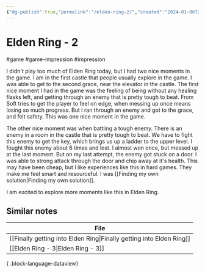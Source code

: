 ```yaml
---
{"dg-publish":true,"permalink":"/elden-ring-2/","created":"2024-01-06T21:35:15.000+09:00","updated":"2024-01-06T21:42:12.000+09:00"}
---
```


# Elden Ring - 2

#game #game-impression #impression 

I didn't play too much of Elden Ring today, but I had two nice moments in the game. I am in the first castle that people usually explore in the game. I was able to get to the second grace, near the elevator in the castle. The first nice moment I had in the game was the feeling of being without any healing flasks left, and getting through an enemy that is pretty tough to beat. From Soft tries to get the player to feel on edge, when messing up once means losing so much progress. But I ran through an enemy and got to the grace, and felt safety. This was one nice moment in the game.

The other nice moment was when battling a tough enemy. There is an enemy in a room in the castle that is pretty tough to beat. We have to fight this enemy to get the key, which brings us up a ladder to the upper level. I fought this enemy about 6 times and lost. I almost won once, but messed up at the last moment. But on my last attempt, the enemy got stuck on a door. I was able to strong attack through the door and chip away at it's health. This may have been cheap, but I like experiences like this in hard games. They make me feel smart and resourceful. I was [[Finding my own solution\|Finding my own solution]].

I am excited to explore more moments like this in Elden Ring.

## Similar notes

| File                                                                    |
| ----------------------------------------------------------------------- |
| [[Finally getting into Elden Ring\|Finally getting into Elden Ring]] |
| [[Elden Ring - 3\|Elden Ring - 3]]                                   |

{ .block-language-dataview}

